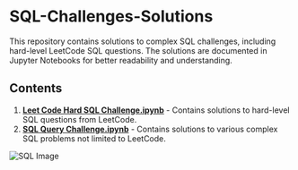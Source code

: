 # SQL-Challenges-Solutions

This repository contains solutions to complex SQL challenges, including hard-level LeetCode SQL questions. The solutions are documented in Jupyter Notebooks for better readability and understanding.

## Contents

1. **[Leet Code Hard SQL Challenge.ipynb](https://github.com/mudit-mishra8/SQL-CODING-CHALLENGE/blob/main/Leet%20Code%20Hard%20SQL%20Challenge.ipynb)** - Contains solutions to hard-level SQL questions from LeetCode.
2. **[SQL Query Challenge.ipynb](https://github.com/mudit-mishra8/SQL-CODING-CHALLENGE/blob/main/SQL%20Query%20Challenge.ipynb)** - Contains solutions to various complex SQL problems not limited to LeetCode.

![SQL Image](https://img.icons8.com/color/480/000000/sql.png)
